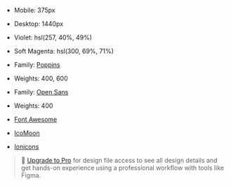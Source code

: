 
- Mobile: 375px
- Desktop: 1440px


- Violet: hsl(257, 40%, 49%)
- Soft Magenta: hsl(300, 69%, 71%)

- Family: [Poppins](https://fonts.google.com/specimen/Poppins)
- Weights: 400, 600

- Family: [Open Sans](https://fonts.google.com/specimen/Open+Sans)
- Weights: 400

- [Font Awesome](https://fontawesome.com/)
- [IcoMoon](https://icomoon.io/)
- [Ionicons](https://ionicons.com/)

> 💎 [Upgrade to Pro](https://www.frontendmentor.io/pro?ref=style-guide) for design file access to see all design details and get hands-on experience using a professional workflow with tools like Figma.
